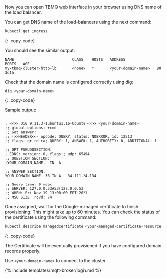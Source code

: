Now you can open TBMQ web interface in your browser using DNS name of the load balancer.

You can get DNS name of the load-balancers using the next command:

```bash
kubectl get ingress
```
{: .copy-code}

You should see the similar output:

```text
NAME                          CLASS    HOSTS   ADDRESS              PORTS   AGE
my-tbmq-cluster-http-lb       <none>   *       <your-domain-name>   80      3d1h
```

Check that the domain name is configured correctly using dig:

```bash
dig <your-domain-name>
```
{: .copy-code}

Sample output:

```text

; <<>> DiG 9.11.3-1ubuntu1.16-Ubuntu <<>> <your-domain-name>
;; global options: +cmd
;; Got answer:
;; ->>HEADER<<- opcode: QUERY, status: NOERROR, id: 12513
;; flags: qr rd ra; QUERY: 1, ANSWER: 1, AUTHORITY: 0, ADDITIONAL: 1

;; OPT PSEUDOSECTION:
; EDNS: version: 0, flags:; udp: 65494
;; QUESTION SECTION:
;YOUR_DOMAIN_NAME.	IN	A

;; ANSWER SECTION:
YOUR_DOMAIN_NAME. 36 IN	A	34.111.24.134

;; Query time: 0 msec
;; SERVER: 127.0.0.53#53(127.0.0.53)
;; WHEN: Fri Nov 19 13:00:00 EET 2021
;; MSG SIZE  rcvd: 74

```

Once assigned, wait for the Google-managed certificate to finish provisioning. This might take up to 60 minutes. You can check the status of the certificate using the following command:

```bash
kubectl describe managedcertificate <your-managed-certificate-resource-name>
```
{: .copy-code}

The Certificate will be eventually provisioned if you have configured domain records properly.


Use `<your-domain-name>` to connect to the cluster.

{% include templates/mqtt-broker/login.md %}